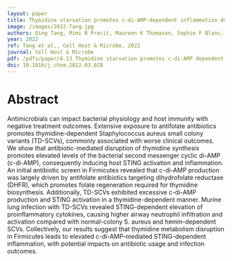 ```yaml
---
layout: paper
title: Thymidine starvation promotes c-di-AMP-dependent inflammation during pathogenic bacterial infection
image: /images/2022-Tang.jpg
authors: Qing Tang, Mimi R Precit, Maureen K Thomason, Sophie F Blanc, Fariha Ahmed-Qadri, Adelle P McFarland, Daniel J Wolter, Lucas R Hoffman, Joshua J Woodward.
year: 2022
ref: Tang et al., Cell Host & Microbe, 2022
journal: Cell Host & Microbe
pdf: /pdfs/paper/4.13_Thymidine starvation promotes c-di-AMP dependent inflammation during infection copy.pdf
doi: 10.1016/j.chom.2022.03.028
---
```


# Abstract

Antimicrobials can impact bacterial physiology and host immunity with negative treatment outcomes. Extensive exposure to antifolate antibiotics promotes thymidine-dependent Staphylococcus aureus small colony variants (TD-SCVs), commonly associated with worse clinical outcomes. We show that antibiotic-mediated disruption of thymidine synthesis promotes elevated levels of the bacterial second messenger cyclic di-AMP (c-di-AMP), consequently inducing host STING activation and inflammation. An initial antibiotic screen in Firmicutes revealed that c-di-AMP production was largely driven by antifolate antibiotics targeting dihydrofolate reductase (DHFR), which promotes folate regeneration required for thymidine biosynthesis. Additionally, TD-SCVs exhibited excessive c-di-AMP production and STING activation in a thymidine-dependent manner. Murine lung infection with TD-SCVs revealed STING-dependent elevation of proinflammatory cytokines, causing higher airway neutrophil infiltration and activation compared with normal-colony S. aureus and hemin-dependent SCVs. Collectively, our results suggest that thymidine metabolism disruption in Firmicutes leads to elevated c-di-AMP-mediated STING-dependent inflammation, with potential impacts on antibiotic usage and infection outcomes.

